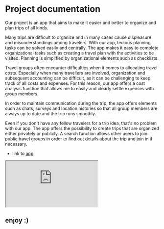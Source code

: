 <link rel="stylesheet" href="assets/extra_styles.css" />

# Project documentation

Our project is an app that aims to make it easier and better to organize and plan trips of all kinds.

Many trips are difficult to organize and in many cases cause displeasure and misunderstandings among travelers. With our app, tedious planning tasks can be solved easily and centrally. The app makes it easy to complete organizational tasks such as creating a travel plan with the activities to be visited. Planning is simplified by organizational elements such as checklists.

Travel groups often encounter difficulties when it comes to allocating travel costs. Especially when many travellers are involved, organization and subsequent accounting can be difficult, as it can be challenging to keep track of all costs and expenses. For this reason, our app offers a cost analysis function that allows me to easily and clearly settle expenses with group members.

In order to maintain communication during the trip, the app offers elements such as chats, surveys and location histories so that all group members are always up to date and the trip runs smoothly.

Even if you don't have any fellow travelers for a trip idea, that's no problem with our app. The app offers the possibility to create trips that are organized either privately or publicly. A search function allows other users to join public travel groups in order to find out details about the trip and join in if necessary.

- link to [app](https://hci-lab-stud-base-hci-trapp-b7d28e4b4e3781a4348b8736851ad75af0d.h-da.io/app/)

<div class="mobile-frame">
<iframe src="https://hcimo4x-grey-trapp-hci-trapp-hci-lab-studi-sose2-e6afe3a1eb2adc.h-da.io/app/" seamless></iframe>
</div>

## enjoy :)
